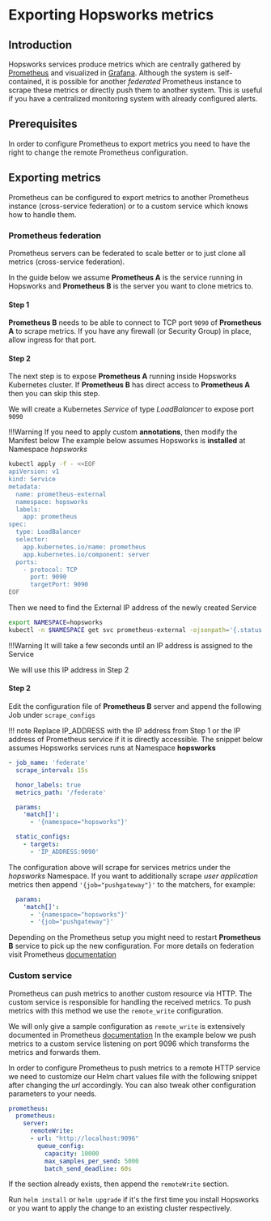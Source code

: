 # Exporting Hopsworks metrics

## Introduction
Hopsworks services produce metrics which are centrally gathered by [Prometheus](https://prometheus.io/) and visualized in [Grafana](../grafana).
Although the system is self-contained, it is possible for another *federated* Prometheus instance to scrape these metrics or directly push them to another system.
This is useful if you have a centralized monitoring system with already configured alerts.

## Prerequisites
In order to configure Prometheus to export metrics you need to have the right to change the remote Prometheus configuration.

## Exporting metrics
Prometheus can be configured to export metrics to another Prometheus instance (cross-service federation) or to a custom service which knows how to handle them.

### Prometheus federation
Prometheus servers can be federated to scale better or to just clone all metrics (cross-service federation).

In the guide below we assume **Prometheus A** is the service running in Hopsworks and **Prometheus B** is the server you want to clone metrics to.

#### Step 1
**Prometheus B** needs to be able to connect to TCP port `9090` of **Prometheus A** to scrape metrics. If you have any firewall (or Security Group) in place, allow ingress for that port.

#### Step 2
The next step is to expose **Prometheus A** running inside Hopsworks Kubernetes cluster. If **Prometheus B** has direct access to **Prometheus A** then you can skip this step.

We will create a Kubernetes *Service* of type *LoadBalancer* to expose port `9090`

!!!Warning
    If you need to apply custom **annotations**, then modify the Manifest below
    The example below assumes Hopsworks is **installed** at Namespace *hopsworks*

```bash
kubectl apply -f - <<EOF
apiVersion: v1
kind: Service
metadata:
  name: prometheus-external
  namespace: hopsworks
  labels:
    app: prometheus
spec:
  type: LoadBalancer
  selector:
    app.kubernetes.io/name: prometheus
    app.kubernetes.io/component: server
  ports:
    - protocol: TCP
      port: 9090
      targetPort: 9090
EOF
```

Then we need to find the External IP address of the newly created Service

```bash
export NAMESPACE=hopsworks
kubectl -n $NAMESPACE get svc prometheus-external -ojsonpath='{.status.loadBalancer.ingress[0].ip}'
```

!!!Warning
    It will take a few seconds until an IP address is assigned to the Service

We will use this IP address in Step 2

#### Step 2
Edit the configuration file of **Prometheus B** server and append the following Job under `scrape_configs`

!!! note
    Replace IP_ADDRESS with the IP address from Step 1 or the IP address of Prometheus service if it is directly accessible.
    The snippet below assumes Hopsworks services runs at Namespace **hopsworks**

```yaml
- job_name: 'federate'
  scrape_interval: 15s

  honor_labels: true
  metrics_path: '/federate'

  params:
    'match[]':
      - '{namespace="hopsworks"}'

  static_configs:
    - targets:
      - 'IP_ADDRESS:9090'
```

The configuration above will scrape for services metrics under the *hopsworks* Namespace. If you want to additionally
scrape *user application* metrics then append `'{job="pushgateway"}'` to the matchers, for example:

```yaml
  params:
    'match[]':
      - '{namespace="hopsworks"}'
      - '{job="pushgateway"}'
```

Depending on the Prometheus setup you might need to restart **Prometheus B** service to pick up the new configuration.
For more details on federation visit Prometheus [documentation](https://prometheus.io/docs/prometheus/latest/federation/#cross-service-federation)

### Custom service
Prometheus can push metrics to another custom resource via HTTP. The custom service is responsible for handling the received metrics.
To push metrics with this method we use the `remote_write` configuration.

We will only give a sample configuration as `remote_write` is extensively documented in Prometheus [documentation](https://prometheus.io/docs/prometheus/latest/configuration/configuration/#remote_write)
In the example below we push metrics to a custom service listening on port 9096 which transforms the metrics and forwards them.

In order to configure Prometheus to push metrics to a remote HTTP service we need to customize our Helm chart values file with the following snippet after changing the *url* accordingly. You can also tweak other configuration parameters to your needs.

```yaml
prometheus:
  prometheus:
    server:
      remoteWrite:
      - url: "http://localhost:9096"
        queue_config:
          capacity: 10000
          max_samples_per_send: 5000
          batch_send_deadline: 60s
```

If the section already exists, then append the `remoteWrite` section.

Run `helm install` or `helm upgrade` if it's the first time you install Hopsworks or you want to apply the change to an existing cluster respectively.
